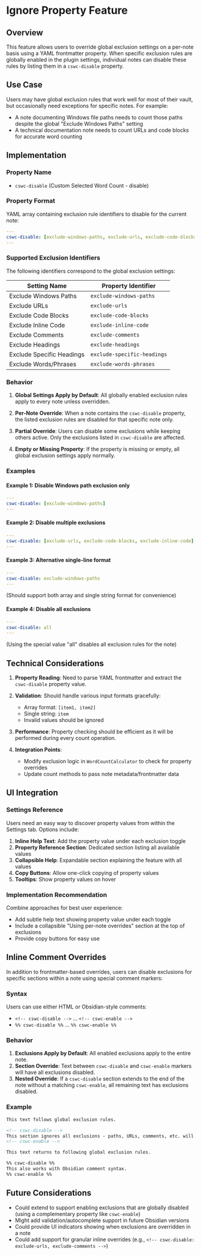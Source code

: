 # Ignore Property Feature

## Overview

This feature allows users to override global exclusion settings on a per-note basis using a YAML frontmatter property. When specific exclusion rules are globally enabled in the plugin settings, individual notes can disable these rules by listing them in a `cswc-disable` property.

## Use Case

Users may have global exclusion rules that work well for most of their vault, but occasionally need exceptions for specific notes. For example:
- A note documenting Windows file paths needs to count those paths despite the global "Exclude Windows Paths" setting
- A technical documentation note needs to count URLs and code blocks for accurate word counting

## Implementation

### Property Name
- `cswc-disable` (Custom Selected Word Count - disable)

### Property Format
YAML array containing exclusion rule identifiers to disable for the current note:

```yaml
---
cswc-disable: [exclude-windows-paths, exclude-urls, exclude-code-blocks]
---
```

### Supported Exclusion Identifiers

The following identifiers correspond to the global exclusion settings:

| Setting Name | Property Identifier |
|--------------|-------------------|
| Exclude Windows Paths | `exclude-windows-paths` |
| Exclude URLs | `exclude-urls` |
| Exclude Code Blocks | `exclude-code-blocks` |
| Exclude Inline Code | `exclude-inline-code` |
| Exclude Comments | `exclude-comments` |
| Exclude Headings | `exclude-headings` |
| Exclude Specific Headings | `exclude-specific-headings` |
| Exclude Words/Phrases | `exclude-words-phrases` |

### Behavior

1. **Global Settings Apply by Default**: All globally enabled exclusion rules apply to every note unless overridden.

2. **Per-Note Override**: When a note contains the `cswc-disable` property, the listed exclusion rules are disabled for that specific note only.

3. **Partial Override**: Users can disable some exclusions while keeping others active. Only the exclusions listed in `cswc-disable` are affected.

4. **Empty or Missing Property**: If the property is missing or empty, all global exclusion settings apply normally.

### Examples

#### Example 1: Disable Windows path exclusion only
```yaml
---
cswc-disable: [exclude-windows-paths]
---
```

#### Example 2: Disable multiple exclusions
```yaml
---
cswc-disable: [exclude-urls, exclude-code-blocks, exclude-inline-code]
---
```

#### Example 3: Alternative single-line format
```yaml
---
cswc-disable: exclude-windows-paths
---
```
(Should support both array and single string format for convenience)

#### Example 4: Disable all exclusions
```yaml
---
cswc-disable: all
---
```
(Using the special value "all" disables all exclusion rules for the note)

## Technical Considerations

1. **Property Reading**: Need to parse YAML frontmatter and extract the `cswc-disable` property value.

2. **Validation**: Should handle various input formats gracefully:
   - Array format: `[item1, item2]`
   - Single string: `item`
   - Invalid values should be ignored

3. **Performance**: Property checking should be efficient as it will be performed during every count operation.

4. **Integration Points**:
   - Modify exclusion logic in `WordCountCalculator` to check for property overrides
   - Update count methods to pass note metadata/frontmatter data

## UI Integration

### Settings Reference
Users need an easy way to discover property values from within the Settings tab. Options include:

1. **Inline Help Text**: Add the property value under each exclusion toggle
2. **Property Reference Section**: Dedicated section listing all available values
3. **Collapsible Help**: Expandable section explaining the feature with all values
4. **Copy Buttons**: Allow one-click copying of property values
5. **Tooltips**: Show property values on hover

### Implementation Recommendation
Combine approaches for best user experience:
- Add subtle help text showing property value under each toggle
- Include a collapsible "Using per-note overrides" section at the top of exclusions
- Provide copy buttons for easy use

## Inline Comment Overrides

In addition to frontmatter-based overrides, users can disable exclusions for specific sections within a note using special comment markers:

### Syntax

Users can use either HTML or Obsidian-style comments:
- `<!-- cswc-disable -->` ... `<!-- cswc-enable -->`
- `%% cswc-disable %%` ... `%% cswc-enable %%`

### Behavior

1. **Exclusions Apply by Default**: All enabled exclusions apply to the entire note.
2. **Section Override**: Text between `cswc-disable` and `cswc-enable` markers will have all exclusions disabled.
3. **Nested Override**: If a `cswc-disable` section extends to the end of the note without a matching `cswc-enable`, all remaining text has exclusions disabled.

### Example

```markdown
This text follows global exclusion rules.

<!-- cswc-disable -->
This section ignores all exclusions - paths, URLs, comments, etc. will all be counted.
<!-- cswc-enable -->

This text returns to following global exclusion rules.

%% cswc-disable %%
This also works with Obsidian comment syntax.
%% cswc-enable %%
```

## Future Considerations

- Could extend to support enabling exclusions that are globally disabled (using a complementary property like `cswc-enable`)
- Might add validation/autocomplete support in future Obsidian versions
- Could provide UI indicators showing when exclusions are overridden in a note
- Could add support for granular inline overrides (e.g., `<!-- cswc-disable: exclude-urls, exclude-comments -->`)
